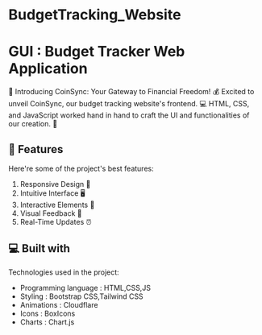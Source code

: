 # BudgetTracking_Website

<h1 align="left" id="title">GUI : Budget Tracker Web Application</h1>

<p id="description">🌟 Introducing CoinSync: Your Gateway to Financial Freedom! 💰 Excited to unveil CoinSync, our budget tracking website's frontend. 💻 HTML, CSS, and JavaScript worked hand in hand to craft the UI and functionalities of our creation. 💼</p>

  
  
<h2>🧐 Features</h2>

Here're some of the project's best features:

1. Responsive Design 📱
2. Intuitive Interface 🖥️
3. Interactive Elements 🔄
4. Visual Feedback 🎨
5. Real-Time Updates ⏰
  
  
<h2>💻 Built with</h2>

Technologies used in the project:

*   Programming language : HTML,CSS,JS
*   Styling : Bootstrap CSS,Tailwind CSS
*   Animations : Cloudflare
*   Icons : BoxIcons
*   Charts : Chart.js
